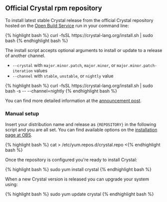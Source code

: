 ## Official Crystal rpm repository

To install latest stable Crystal release from the official Crystal repository hosted on the [Open Build Service](https://build.opensuse.org) run in your command line:

<div class="code_section">
{% highlight bash %}
curl -fsSL https://crystal-lang.org/install.sh | sudo bash
{% endhighlight bash %}
</div>

The install script accepts optional arguments to install or update to a release of another channel.

- `--crystal` with `major.minor.patch`, `major.minor`, or `major.minor.patch-iteration` values
- `--channel` with `stable`, `unstable`, or `nightly` value

<div class="code_section">
{% highlight bash %}
curl -fsSL https://crystal-lang.org/install.sh | sudo bash -s -- --channel=nightly
{% endhighlight bash %}
</div>

You can find more detailed information at the [announcement post](/2021/04/30/new-apt-and-rpm-repositories.html).

### Manual setup

Insert your distribution name and release as `{REPOSITORY}` in the following script and you are all set.
You can find available options on the [installation page at OBS](https://software.opensuse.org/download.html?project=devel%3Alanguages%3Acrystal&package=crystal).

<div class="code_section">
{% highlight bash %}
cat > /etc/yum.repos.d/crystal.repo <<END
[crystal]
name=Crystal
type=rpm-md
baseurl=https://download.opensuse.org/repositories/devel:languages:crystal/{REPOSITORY}/
gpgcheck=1
gpgkey=https://download.opensuse.org/repositories/devel:languages:crystal/{REPOSITORY}/repodata/repomd.xml.key
enabled=1
END

{% endhighlight bash %}
</div>

Once the repository is configured you're ready to install Crystal:

<div class="code_section">
{% highlight bash %}
sudo yum install crystal
{% endhighlight bash %}
</div>

When a new Crystal version is released you can upgrade your system using:

<div class="code_section">
{% highlight bash %}
sudo yum update crystal
{% endhighlight bash %}
</div>
